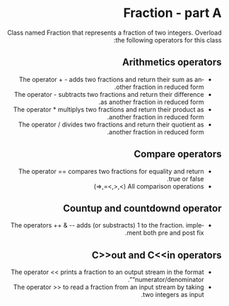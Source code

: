 <div dir="rtl" lang="en">

# Fraction - part A
Class named Fraction that represents a fraction of two integers. Overload the following operators for this class:

## Arithmetics operators
* The  operator + - adds two fractions and return their sum as another fraction in reduced form.
* The  operator -   subtracts two fractions and return their difference as another fraction in reduced form.
* The  operator *   multiplys two fractions and return their product as another fraction in reduced form.
* The  operator /   divides two fractions and return their quotient as another fraction in reduced form.

## Compare operators
* The  operator == compares two fractions for equality and return true or false.
* All comparison operations (>,<,>=,<=)

## Countup and countdownd operator
* The operators ++ & --  adds (or substracts) 1 to the fraction. implement both pre and post fix.

## C>>out and C<<in operators
* The  operator <<  prints a fraction to an output stream in the format “numerator/denominator”.
* The  operator >> to read a fraction from an input stream by taking two integers as input. 

